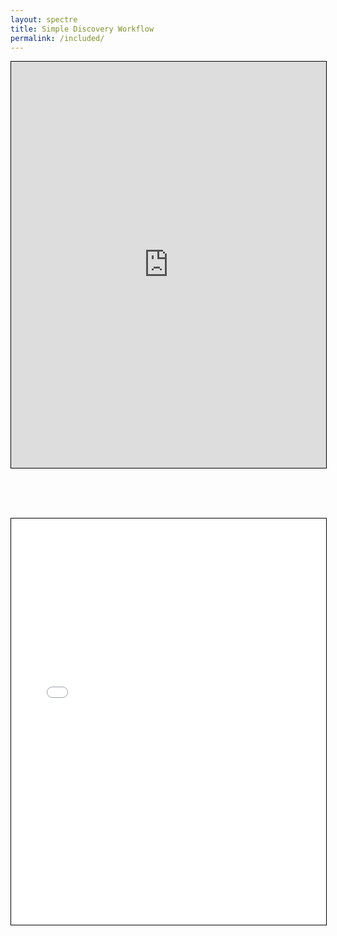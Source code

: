 ```yaml
---
layout: spectre
title: Simple Discovery Workflow
permalink: /included/
---
```


<!--<p align="center"><iframe width="100%" height="100%" src="https://immunedynamics.io/Untitled" frameborder="0" style="border:1px solid black;position:fixed;left:0;top:0;right:0;bottom:0;overflow:auto;width:100%;height:100%;" allow="accelerometer; autoplay; clipboard-write; encrypted-media; gyroscope; picture-in-picture" allowfullscreen></iframe></p>-->

<p align="center"><iframe width="100%" height="650" src="https://immunedynamics.io/Untitled" frameborder="0" style="border:1px solid black;" allow="accelerometer; autoplay; clipboard-write; encrypted-media; gyroscope; picture-in-picture" allowfullscreen></iframe></p>

<br />
<br />
<br />

<p align="center"><iframe width="100%" height="650" src="/pdfs/discovery.pdf" frameborder="0" style="border:1px solid black" allow="accelerometer; autoplay; clipboard-write; encrypted-media; gyroscope; picture-in-picture" allowfullscreen></iframe></p>

<br />
<br />
<br />

<script>
function includeHTML() {
  var z, i, elmnt, file, xhttp;
  /* Loop through a collection of all HTML elements: */
  z = document.getElementsByTagName("*");
  for (i = 0; i < z.length; i++) {
    elmnt = z[i];
    /*search for elements with a certain atrribute:*/
    file = elmnt.getAttribute("w3-include-html");
    if (file) {
      /* Make an HTTP request using the attribute value as the file name: */
      xhttp = new XMLHttpRequest();
      xhttp.onreadystatechange = function() {
        if (this.readyState == 4) {
          if (this.status == 200) {elmnt.innerHTML = this.responseText;}
          if (this.status == 404) {elmnt.innerHTML = "Page not found.";}
          /* Remove the attribute, and call this function once more: */
          elmnt.removeAttribute("w3-include-html");
          includeHTML();
        }
      }
      xhttp.open("GET", file, true);
      xhttp.send();
      /* Exit the function: */
      return;
    }
  }
}
</script>
  
<!--<div w3-include-html="https://immunedynamics.io/markdown3"></div>-->
<div w3-include-html="markdown4.html"></div>
<div w3-include-html="/markdown4.html"></div>

<script>
includeHTML();
</script>

<br />
<br />
<br />
